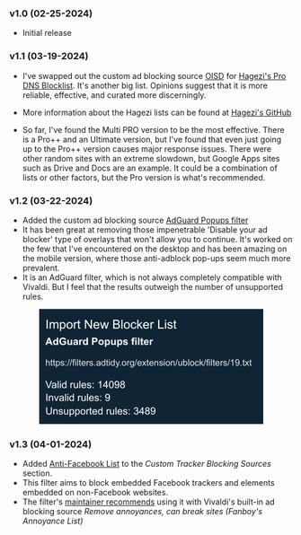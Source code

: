 ### v1.0 (02-25-2024)

* Initial release

### v1.1 (03-19-2024)

* I've swapped out the custom ad blocking source [OISD](https://big.oisd.nl/) for [Hagezi's Pro DNS Blocklist](https://raw.githubusercontent.com/hagezi/dns-blocklists/main/adblock/pro.txt). It's another big list. Opinions suggest that it is more reliable, effective, and curated more discerningly.

* More information about the Hagezi lists can be found at [Hagezi's GitHub](https://github.com/hagezi/dns-blocklists/blob/main/README.md)

* So far, I've found the Multi PRO version to be the most effective. There is a Pro++ and an Ultimate version, but I've found that even just going up to the Pro++ version causes major response issues. There were other random sites with an extreme slowdown, but Google Apps sites such as Drive and Docs are an example. It could be a combination of lists or other factors, but the Pro version is what's recommended.

### v1.2 (03-22-2024)

* Added the custom ad blocking source [AdGuard Popups filter](https://filters.adtidy.org/extension/ublock/filters/19.txt)
* It has been great at removing those impenetrable 'Disable your ad blocker' type of overlays that won't allow you to continue.  It's worked on the few that I've encountered on the desktop and has been amazing on the mobile version, where those anti-adblock pop-ups seem much more prevalent.
* It is an AdGuard filter, which is not always completely compatible with Vivaldi.  But I feel that the results outweigh the number of unsupported rules.

<p align="center">
    <img src="Screenshots/CHANGELOG-APF-Import.png" alt="Alt Text">
</p>

### v1.3 (04-01-2024)

* Added [Anti-Facebook List](https://secure.fanboy.co.nz/fanboy-antifacebook.txt) to the *Custom Tracker Blocking Sources* section.
* This filter aims to block embedded Facebook trackers and elements embedded on non-Facebook websites.
* The filter's [maintainer recommends](https://fanboy.co.nz) using it with Vivaldi's built-in ad blocking source *Remove annoyances, can break sites (Fanboy's Annoyance List)*

